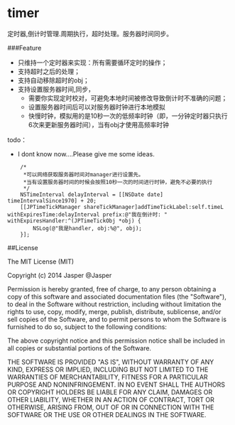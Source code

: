 # timer
定时器,倒计时管理.周期执行，超时处理。服务器时间同步。

###Feature
* 只维持一个定时器来实现：所有需要循环定时的操作；
* 支持超时之后的处理；
* 支持自动移除超时的obj；
* 支持设置服务器时间,同步，
	* 需要你实现定时校对，可避免本地时间被修改导致倒计时不准确的问题；
	* 设置服务器时间后可以对服务器时钟进行本地模拟
	* 快慢时钟，模拟用的是10秒一次的低频率时钟（即，一分钟定时器只执行6次来更新服务器时间），当有obj才使用高频率时钟


todo：
* I dont know now....Please give me some ideas.

```objc
    /*
     *可以网络获取服务器时间对manager进行设置先。
     *当有设置服务器时间的时候会按照10秒一次的时间进行时钟，避免不必要的执行
     */
    NSTimeInterval delayInterval = [[NSDate date] timeIntervalSince1970] + 20;
    [[JPTimeTickManager shareTickManager]addTimeTickLabel:self.timeL withExpiresTime:delayInterval prefix:@"我在倒计时: " withExpiresHandler:^(JPTimeTickObj *obj) {
        NSLog(@"我是handler, obj:%@", obj);
    }];
```

##License

The MIT License (MIT)

Copyright (c) 2014 Jasper @Jasper

Permission is hereby granted, free of charge, to any person obtaining a copy
of this software and associated documentation files (the "Software"), to deal
in the Software without restriction, including without limitation the rights
to use, copy, modify, merge, publish, distribute, sublicense, and/or sell
copies of the Software, and to permit persons to whom the Software is
furnished to do so, subject to the following conditions:

The above copyright notice and this permission notice shall be included in all
copies or substantial portions of the Software.

THE SOFTWARE IS PROVIDED "AS IS", WITHOUT WARRANTY OF ANY KIND, EXPRESS OR
IMPLIED, INCLUDING BUT NOT LIMITED TO THE WARRANTIES OF MERCHANTABILITY,
FITNESS FOR A PARTICULAR PURPOSE AND NONINFRINGEMENT. IN NO EVENT SHALL THE
AUTHORS OR COPYRIGHT HOLDERS BE LIABLE FOR ANY CLAIM, DAMAGES OR OTHER
LIABILITY, WHETHER IN AN ACTION OF CONTRACT, TORT OR OTHERWISE, ARISING FROM,
OUT OF OR IN CONNECTION WITH THE SOFTWARE OR THE USE OR OTHER DEALINGS IN THE
SOFTWARE.